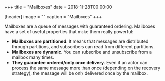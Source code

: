 +++
title = "Mailboxes"
date = 2018-11-28T00:00:00

[header]
image = ""
caption = "Mailboxes"
+++

Mailboxes are a queue of messages with guaranteed ordering. Mailboxes have a set of useful properties that make them
really powerful:

* **Mailboxes are partitioned**. It means that messages are distributed through partitions, and subscribers can read
from different partitions.
* **Mailboxes are dynamic**. You can subscribe and unsubscribe from a mailbox many times.
* **They guarantee ordered/only once delivery**. Even if an actor can process the same message more than once
(depending on the recovery strategy), the message will be only delivered once by the mailbox.